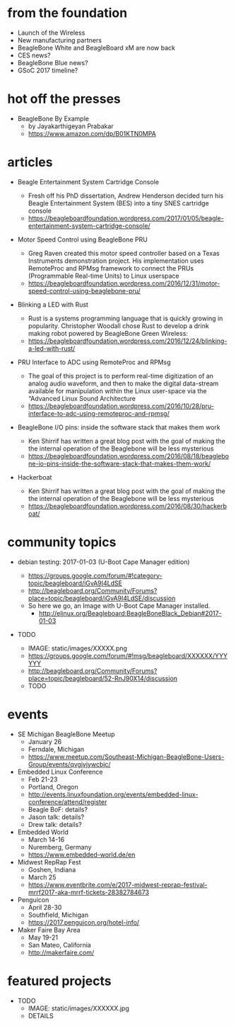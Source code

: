 # from the foundation
* Launch of the Wireless
* New manufacturing partners
* BeagleBone White and BeagleBoard xM are now back
* CES news?
* BeagleBone Blue news?
* GSoC 2017 timeline?

# hot off the presses
* BeagleBone By Example
  * by Jayakarthigeyan Prabakar
  * https://www.amazon.com/dp/B01KTN0MPA

# articles
* Beagle Entertainment System Cartridge Console
   * Fresh off his PhD dissertation, Andrew Henderson decided turn his Beagle Entertainment System (BES) into a tiny SNES cartridge console
   * https://beagleboardfoundation.wordpress.com/2017/01/05/beagle-entertainment-system-cartridge-console/
  
* Motor Speed Control using BeagleBone PRU
   * Greg Raven created this motor speed controller based on a Texas Instruments demonstration project.  His implementation uses RemoteProc and RPMsg framework to connect the PRUs (Programmable Real-time Units) to Linux userspace
   * https://beagleboardfoundation.wordpress.com/2016/12/31/motor-speed-control-using-beaglebone-pru/

* Blinking a LED with Rust
   * Rust is a systems programming language that is quickly growing in popularity.  Christopher Woodall chose Rust to develop a drink making robot powered by BeagleBone Green Wireless:
  * https://beagleboardfoundation.wordpress.com/2016/12/24/blinking-a-led-with-rust/

* PRU Interface to ADC using RemoteProc and RPMsg
   * The goal of this project is to perform real-time digitization of an analog audio waveform, and then to make the digital data-stream available for manipulation within the Linux user-space via the “Advanced Linux Sound Architecture
   * https://beagleboardfoundation.wordpress.com/2016/10/28/pru-interface-to-adc-using-remoteproc-and-rpmsg/

* BeagleBone I/O pins: inside the software stack that makes them work
   * Ken Shirrif has written a great blog post with the goal of making the the internal operation of the Beaglebone will be less mysterious
   * https://beagleboardfoundation.wordpress.com/2016/08/18/beaglebone-io-pins-inside-the-software-stack-that-makes-them-work/

* Hackerboat
   * Ken Shirrif has written a great blog post with the goal of making the the internal operation of the Beaglebone will be less mysterious
   * https://beagleboardfoundation.wordpress.com/2016/08/30/hackerboat/

# community topics
* debian testing: 2017-01-03 (U-Boot Cape Manager edition)
   * https://groups.google.com/forum/#!category-topic/beagleboard/iGvA9I4LdSE
   * http://beagleboard.org/Community/Forums?place=topic/beagleboard/iGvA9I4LdSE/discussion
   * So here we go, an Image with U-Boot Cape Manager installed. 
     * http://elinux.org/Beagleboard:BeagleBoneBlack_Debian#2017-01-03 

* TODO
   * IMAGE: static/images/XXXXX.png 
   * https://groups.google.com/forum/#!msg/beagleboard/XXXXXX/YYYYYY
   * http://beagleboard.org/Community/Forums?place=topic/beagleboard/52-RnJ90X14/discussion
   * TODO

# events
* SE Michigan BeagleBone Meetup
   * January 26
   * Ferndale, Michigan
   * https://www.meetup.com/Southeast-Michigan-BeagleBone-Users-Group/events/qvgjvjywcbjc/
* Embedded Linux Conference
   * Feb 21-23
   * Portland, Oregon
   * http://events.linuxfoundation.org/events/embedded-linux-conference/attend/register
   * Beagle BoF: details?
   * Jason talk: details?
   * Drew talk: details?
* Embedded World
   * March 14-16
   * Nuremberg, Germany
   * https://www.embedded-world.de/en
* Midwest RepRap Fest
   * Goshen, Indiana
   * March 25
   * https://www.eventbrite.com/e/2017-midwest-reprap-festival-mrrf2017-aka-mrrf-tickets-28382784673
* Penguicon
   * April 28-30
   * Southfield, Michigan
   * https://2017.penguicon.org/hotel-info/
* Maker Faire Bay Area
   * May 19-21
   * San Mateo, California
   * http://makerfaire.com/
   

# featured projects
* TODO
   * IMAGE: static/images/XXXXXX.jpg
   * DETAILS

